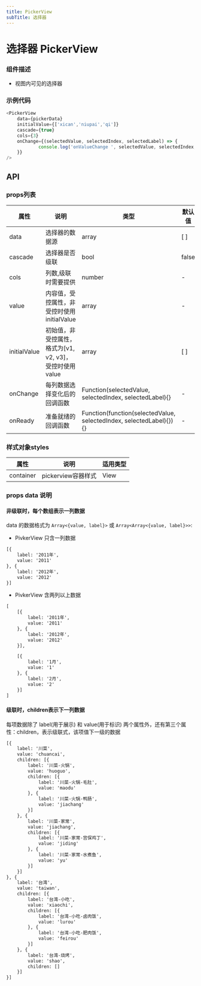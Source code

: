 ```yaml
---
title: PickerView
subTitle: 选择器
---
```


# 选择器 PickerView

### 组件描述
- 视图内可见的选择器


### 示例代码

```js
<PickerView
	data={pickerData}
	initialValue={['xican','niupai','qi']}
	cascade={true}
	cols={3}
	onChange={(selectedValue, selectedIndex, selectedLabel) => {
			console.log('onValueChange ', selectedValue, selectedIndex, selectedLabel)
	}}
/>

```

## API

### props列表

属性 | 说明 | 类型 | 默认值
----|-----|------|------
| data | 选择器的数据源 | array | [ ] |
| cascade | 选择器是否级联 | bool | false |
| cols | 列数,级联时需要提供 | number | - |
| value | 内容值，受控属性，非受控时使用initialValue | array | - |
| initialValue | 初始值，非受控属性，格式为[v1, v2, v3]，受控时使用value | array | [ ] |
| onChange | 每列数据选择变化后的回调函数 | Function(selectedValue, selectedIndex, selectedLabel){} | - |
| onReady | 准备就绪的回调函数 | Function(function(selectedValue, selectedIndex, selectedLabel){}){} | - |

### 样式对象styles

属性 | 说明 | 适用类型
----|-----|------
| container | pickerview容器样式 | View |

### props data 说明

#### 非级联时，每个数组表示一列数据
data 的数据格式为 `Array<{value, label}>` 或 `Array<Array<{value, label}>>`:   


+ PivkerView 只含一列数据
```html
[{
	label: '2011年',
	value: '2011'
}, {
	label: '2012年',
	value: '2012'
}]
```

+ PivkerView 含两列以上数据
```html
[
	[{
		label: '2011年',
		value: '2011'
	}, {
		label: '2012年',
		value: '2012'
	}],

	[{
		label: '1月',
		value: '1'
	}, {
		label: '2月',
		value: '2'
	}]
]
```
#### 级联时，children表示下一列数据
每项数据除了 label(用于展示) 和 value(用于标识) 两个属性外，还有第三个属性：children，表示级联式，该项值下一级的数据

```html
[{
	label: '川菜',
	value: 'chuancai',
	children: [{
		label: '川菜-火锅',
		value: 'huoguo',
		children: [{
			label: '川菜-火锅-毛肚',
			value: 'maodu'
		}, {
			label: '川菜-火锅-鸭肠',
			value: 'jiachang'
		}]
	}, {
		label: '川菜-家常',
		value: 'jiachang',
		children: [{
			label: '川菜-家常-宫保鸡丁',
			value: 'jiding'
		}, {
			label: '川菜-家常-水煮鱼',
			value: 'yu'
		}]
	}]
}, {
	label: '台湾',
	value: 'taiwan',
	children: [{
		label: '台湾-小吃',
		value: 'xiaochi',
		children: [{
			label: '台湾-小吃-卤肉饭',
			value: 'lurou'
		}, {
			label: '台湾-小吃-肥肉饭',
			value: 'feirou'
		}]
	}, {
		label: '台湾-烧烤',
		value: 'shao',
		children: []
	}]
}]
```
	
